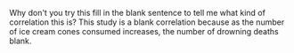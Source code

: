 Why don't you try this fill in the blank sentence to tell me what kind of
correlation this is? This study is a blank correlation because as the number of
ice cream cones consumed increases, the number of drowning deaths blank.
